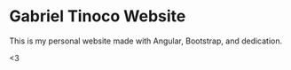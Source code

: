 # Gabriel Tinoco Website

This is my personal website made with Angular, Bootstrap, and dedication. 

<3
